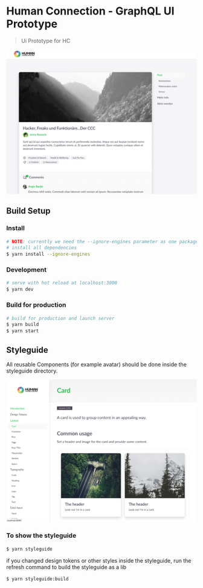 # Human Connection - GraphQL UI Prototype 

> Ui Prototype for HC

![UI Screenshot](screenshot.png)

## Build Setup


### Install
``` bash
# NOTE: currently we need the --ignore-engines parameter as one package is an idiot and dont like new node versions
# install all dependencies
$ yarn install --ignore-engines
```

### Development
``` bash
# serve with hot reload at localhost:3000
$ yarn dev
```

### Build for production
``` bash
# build for production and launch server
$ yarn build
$ yarn start
```

## Styleguide

All reusable Components (for example avatar) should be done inside the styleguide directory.

![Styleguide Screenshot](screenshot-styleguide.png)

### To show the styleguide
``` bash
$ yarn styleguide
```

if you changed design tokens or other styles inside the styleguide, run the refresh command to build the styleguide as a lib

``` bash
$ yarn styleguide:build
```
